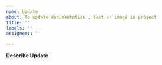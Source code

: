 ```yaml
---
name: Update
about: To update documentation , text or image in project
title: ''
labels: ''
assignees: ''

---
```


**Describe Update**
